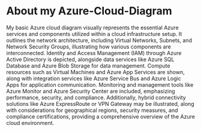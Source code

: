 # About my Azure-Cloud-Diagram 
My basic Azure cloud diagram visually represents the essential Azure services and components utilized within a cloud infrastructure setup. It outlines the network architecture, including Virtual Networks, Subnets, and Network Security Groups, illustrating how various components are interconnected. Identity and Access Management (IAM) through Azure Active Directory is depicted, alongside data services like Azure SQL Database and Azure Blob Storage for data management. Compute resources such as Virtual Machines and Azure App Services are shown, along with integration services like Azure Service Bus and Azure Logic Apps for application communication. Monitoring and management tools like Azure Monitor and Azure Security Center are included, emphasizing performance, security, and compliance. Additionally, hybrid connectivity solutions like Azure ExpressRoute or VPN Gateway may be illustrated, along with considerations for geographical regions, security measures, and compliance certifications, providing a comprehensive overview of the Azure cloud environment.
